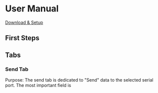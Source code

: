 # User Manual
[Download & Setup](user/setup.md)

## First Steps

## Tabs
### Send Tab
Purpose: The send tab is dedicated to "Send" data to the selected serial port.
The most important field is 
